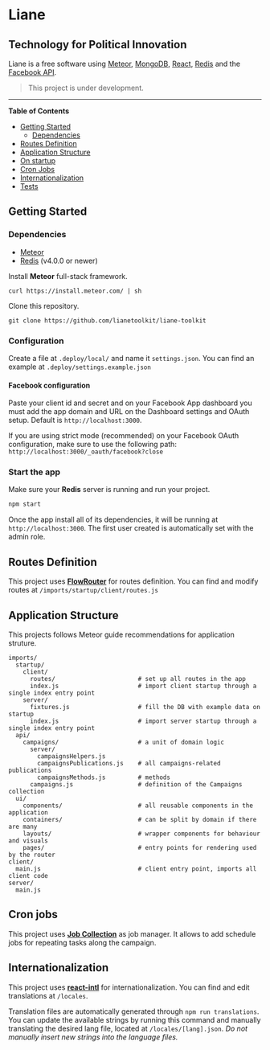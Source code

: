 # Liane

## Technology for Political Innovation

Liane is a free software using [Meteor](https://meteor.com), [MongoDB](https://www.mongodb.com/), [React](https://reactjs.org/), [Redis](https://redis.io/) and the [Facebook API](https://developers.facebook.com/docs).

> This project is under development.

---

**Table of Contents**

- [Getting Started](#getting-started)
  - [Dependencies](#dependencies)
- [Routes Definition](#routes-definition)
- [Application Structure](#application-structure)
- [On startup](#on-startup)
- [Cron Jobs](#cron-jobs)
- [Internationalization](#internationalization)
- [Tests](#tests)

## Getting Started

### Dependencies

- [Meteor](https://guide.meteor.com)
- [Redis](https://redis.io/) (v4.0.0 or newer)

Install **Meteor** full-stack framework.

```shell
curl https://install.meteor.com/ | sh
```

Clone this repository.

```shell
git clone https://github.com/lianetoolkit/liane-toolkit
```

### Configuration

Create a file at `.deploy/local/` and name it `settings.json`. You can find an example at `.deploy/settings.example.json`

#### Facebook configuration

Paste your client id and secret and on your Facebook App dashboard you must add the app domain and URL on the Dashboard settings and OAuth setup. Default is `http://localhost:3000`.

If you are using strict mode (recommended) on your Facebook OAuth configuration, make sure to use the following path: `http://localhost:3000/_oauth/facebook?close`

### Start the app

Make sure your **Redis** server is running and run your project.

```js
npm start
```

Once the app install all of its dependencies, it will be running at `http://localhost:3000`. The first user created is automatically set with the admin role.

## Routes Definition

This project uses **[FlowRouter](https://github.com/kadirahq/flow-router)** for routes definition. You can find and modify routes at `/imports/startup/client/routes.js`

## Application Structure

This projects follows Meteor guide recommendations for application struture.

```
imports/
  startup/
    client/
      routes/                       # set up all routes in the app
      index.js                      # import client startup through a single index entry point
    server/
      fixtures.js                   # fill the DB with example data on startup
      index.js                      # import server startup through a single index entry point
  api/
    campaigns/                      # a unit of domain logic
      server/
        campaignsHelpers.js
        campaignsPublications.js    # all campaigns-related publications
        campaignsMethods.js         # methods
      campaigns.js                  # definition of the Campaigns collection
  ui/
    components/                     # all reusable components in the application
    containers/                     # can be split by domain if there are many
    layouts/                        # wrapper components for behaviour and visuals
    pages/                          # entry points for rendering used by the router
client/
  main.js                           # client entry point, imports all client code
server/
  main.js
```

## Cron jobs

This project uses **[Job Collection](https://github.com/vsivsi/meteor-job-collection/)** as job manager. It allows to add schedule jobs for repeating tasks along the campaign.

## Internationalization

This project uses **[react-intl](https://github.com/formatjs/react-intl)** for internationalization. You can find and edit translations at `/locales`.

Translation files are automatically generated through `npm run translations`. You can update the available strings by running this command and manually translating the desired lang file, located at `/locales/[lang].json`. _Do not manually insert new strings into the language files._
